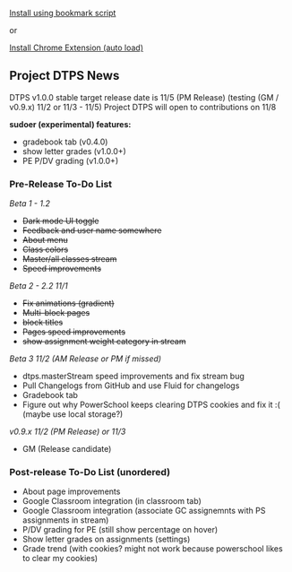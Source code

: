 [Install using bookmark script](https://jottocraft.github.io/dtps/bookmark.txt)

or

[Install Chrome Extension (auto load)](https://chrome.google.com/webstore/detail/project-dtps/pakgdifknldaiglefmpkkgfjndemfapo)

## Project DTPS News

DTPS v1.0.0 stable target release date is 11/5 (PM Release) (testing (GM / v0.9.x) 11/2 or 11/3 - 11/5)
Project DTPS will open to contributions on 11/8

**sudoer (experimental) features:**
* gradebook tab (v0.4.0)
* show letter grades (v1.0.0+)
* PE P/DV grading (v1.0.0+)

### Pre-Release To-Do List

*Beta 1 - 1.2*

* ~~Dark mode UI toggle~~
* ~~Feedback and user name somewhere~~
* ~~About menu~~
* ~~Class colors~~
* ~~Master/all classes stream~~
* ~~Speed improvements~~

*Beta 2 - 2.2 11/1*

* ~~Fix animations (gradient)~~
* ~~Multi-block pages~~
* ~~block titles~~
* ~~Pages speed improvements~~
* ~~show assignment weight category in stream~~

*Beta 3 11/2 (AM Release or PM if missed)*

* dtps.masterStream speed improvements and fix stream bug
* Pull Changelogs from GitHub and use Fluid for changelogs
* Gradebook tab
* Figure out why PowerSchool keeps clearing DTPS cookies and fix it :( (maybe use local storage?)

*v0.9.x 11/2 (PM Release) or 11/3*
* GM (Release candidate)

### Post-release To-Do List (unordered)
* About page improvements
* Google Classroom integration (in classroom tab)
* Google Classroom integration (associate GC assignemnts with PS assignments in stream)
* P/DV grading for PE (still show percentage on hover)
* Show letter grades on assignments (settings)
* Grade trend (with cookies? might not work because powerschool likes to clear my cookies)
